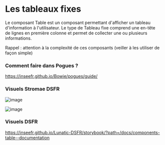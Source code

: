 # Les tableaux fixes

Le composant Table est un composant permettant d'afficher un tableau d'information à l'utilisateur.
Le type de Tableau fixe comprend une en-tête de lignes en première colonne et permet de collecter une ou plusieurs informations.

Rappel : attention à la complexité de ces composants (veiller à les utiliser de façon simple)

### Comment faire dans Pogues ?

https://inseefr.github.io/Bowie/pogues/guide/

### Visuels Stromae DSFR

![image](https://github.com/InseeFr/Stromae/assets/71011059/78e10708-335c-49f5-a042-2d8dbb28605a)

![image](https://github.com/InseeFr/Stromae/assets/71011059/0551741d-05d6-4254-b866-48eacccf6034)


### Visuels DSFR

https://inseefr.github.io/Lunatic-DSFR/storybook/?path=/docs/components-table--documentation
